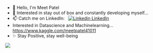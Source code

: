 - 👋 Hello, I'm Meet Patel
- 👀 Interested in stay out of box and constantly developing myself...
- 📫 Catch me on LinkedIn: &nbsp; [![Linkedin](https://i.stack.imgur.com/gVE0j.png) LinkedIn](https://www.linkedin.com/in/meet-patel41011/)
- Interested in Datascience and Machinelearning...  https://www.kaggle.com/meetpatel41011
- ✨ Stay Positive, stay well-being  
<img src="https://t.bkit.co/w_64ba1dd407ba3.gif" />

